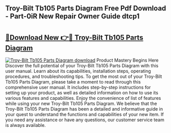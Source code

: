 ## Troy-Bilt Tb105 Parts Diagram Free Pdf Download - Part-0iR New Repair Owner Guide dtcp1

# <h2><a href="http://dfktuu.blite.top/?on=Troy-Bilt+Tb105+Parts+Diagram">🔗Download New 👉🔴 Troy-Bilt Tb105 Parts Diagram</a></h2>

[![Troy-Bilt Tb105 Parts Diagram download](https://i.imgur.com/lujVjoI.png)](http://dfktuu.blite.top/?on=Troy-Bilt+Tb105+Parts+Diagram)
Product Mastery Begins Here Discover the full potential of your Troy-Bilt Tb105 Parts Diagram with this user manual. Learn about its capabilities, installation steps, operating procedures, and troubleshooting tips. To get the most out of your Troy-Bilt Tb105 Parts Diagram, please take a moment to read through this comprehensive user manual. It includes step-by-step instructions for setting up your product, as well as detailed information on how to use its various features and capabilities. Enjoy the convenience of list of features while using your new Troy-Bilt Tb105 Parts Diagram. We believe that the Troy-Bilt Tb105 Parts Diagram has been a detailed and informative guide in your quest to understand the functions and capabilities of your new item. If you need any assistance or have any questions, our customer service team is always available.

